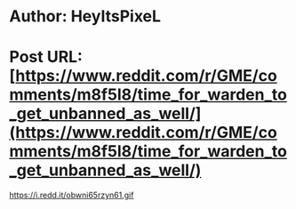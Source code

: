# Author: HeyItsPixeL
# Post URL: [https://www.reddit.com/r/GME/comments/m8f5l8/time_for_warden_to_get_unbanned_as_well/](https://www.reddit.com/r/GME/comments/m8f5l8/time_for_warden_to_get_unbanned_as_well/)


https://i.redd.it/obwni65rzyn61.gif